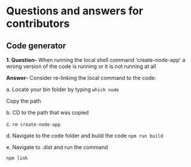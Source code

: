 # Questions and answers for contributors

## Code generator

**1. Question-** When running the local shell command 'create-node-app' a wrong version of the code is running or it is not running at all

**Answer-** Consider re-linking the local command to the code: 

a. Locate your bin folder by typing `which node`

Copy the path

b. CD to the path that was copied

c. `rm create-node-app`

d. Navigate to the code folder and build the code `npm run build`

e. Navigate to .dist and run the command

`npm link`
